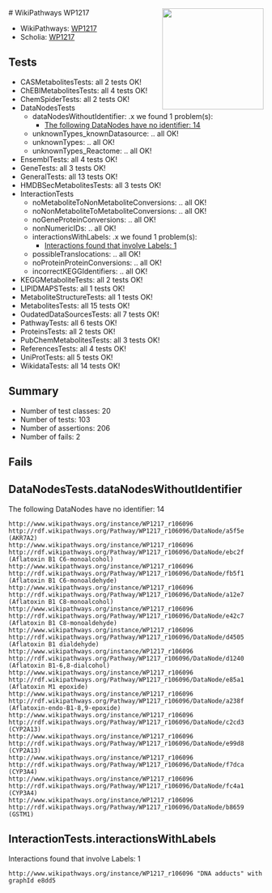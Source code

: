 <img style="float: right; width: 200px" src="https://upload.wikimedia.org/wikipedia/commons/thumb/8/83/Wplogo_with_text_500.png/640px-Wplogo_with_text_500.png" />
# WikiPathways WP1217

* WikiPathways: [WP1217](https://new.wikipathways.org/pathways/WP1217)
* Scholia: [WP1217](https://scholia.toolforge.org/wikipathways/WP1217)
## Tests
* CASMetabolitesTests: all 2 tests OK!
* ChEBIMetabolitesTests: all 4 tests OK!
* ChemSpiderTests: all 2 tests OK!
* DataNodesTests
    * dataNodesWithoutIdentifier: .x we found 1 problem(s):
        * [The following DataNodes have no identifier: 14](#8792c494)
    * unknownTypes_knownDatasource: .. all OK!
    * unknownTypes: .. all OK!
    * unknownTypes_Reactome: .. all OK!
* EnsemblTests: all 4 tests OK!
* GeneTests: all 3 tests OK!
* GeneralTests: all 13 tests OK!
* HMDBSecMetabolitesTests: all 3 tests OK!
* InteractionTests
    * noMetaboliteToNonMetaboliteConversions: .. all OK!
    * noNonMetaboliteToMetaboliteConversions: .. all OK!
    * noGeneProteinConversions: .. all OK!
    * nonNumericIDs: .. all OK!
    * interactionsWithLabels: .x we found 1 problem(s):
        * [Interactions found that involve Labels: 1](#630d2678)
    * possibleTranslocations: .. all OK!
    * noProteinProteinConversions: .. all OK!
    * incorrectKEGGIdentifiers: .. all OK!
* KEGGMetaboliteTests: all 2 tests OK!
* LIPIDMAPSTests: all 1 tests OK!
* MetaboliteStructureTests: all 1 tests OK!
* MetabolitesTests: all 15 tests OK!
* OudatedDataSourcesTests: all 7 tests OK!
* PathwayTests: all 6 tests OK!
* ProteinsTests: all 2 tests OK!
* PubChemMetabolitesTests: all 3 tests OK!
* ReferencesTests: all 4 tests OK!
* UniProtTests: all 5 tests OK!
* WikidataTests: all 14 tests OK!


## Summary

* Number of test classes: 20
* Number of tests: 103
* Number of assertions: 206
* Number of fails: 2

## Fails

<a name="8792c494" />

## DataNodesTests.dataNodesWithoutIdentifier

The following DataNodes have no identifier: 14
```
http://www.wikipathways.org/instance/WP1217_r106096 http://rdf.wikipathways.org/Pathway/WP1217_r106096/DataNode/a5f5e (AKR7A2)
http://www.wikipathways.org/instance/WP1217_r106096 http://rdf.wikipathways.org/Pathway/WP1217_r106096/DataNode/ebc2f (Aflatoxin B1 C6-monoalcohol)
http://www.wikipathways.org/instance/WP1217_r106096 http://rdf.wikipathways.org/Pathway/WP1217_r106096/DataNode/fb5f1 (Aflatoxin B1 C6-monoaldehyde)
http://www.wikipathways.org/instance/WP1217_r106096 http://rdf.wikipathways.org/Pathway/WP1217_r106096/DataNode/a12e7 (Aflatoxin B1 C8-monoalcohol)
http://www.wikipathways.org/instance/WP1217_r106096 http://rdf.wikipathways.org/Pathway/WP1217_r106096/DataNode/e42c7 (Aflatoxin B1 C8-monoaldehyde)
http://www.wikipathways.org/instance/WP1217_r106096 http://rdf.wikipathways.org/Pathway/WP1217_r106096/DataNode/d4505 (Aflatoxin B1 dialdehyde)
http://www.wikipathways.org/instance/WP1217_r106096 http://rdf.wikipathways.org/Pathway/WP1217_r106096/DataNode/d1240 (Aflatoxin B1-6,8-dialcohol)
http://www.wikipathways.org/instance/WP1217_r106096 http://rdf.wikipathways.org/Pathway/WP1217_r106096/DataNode/e85a1 (Aflatoxin M1 epoxide)
http://www.wikipathways.org/instance/WP1217_r106096 http://rdf.wikipathways.org/Pathway/WP1217_r106096/DataNode/a238f (Aflatoxin-endo-B1-8,9-epoxide)
http://www.wikipathways.org/instance/WP1217_r106096 http://rdf.wikipathways.org/Pathway/WP1217_r106096/DataNode/c2cd3 (CYP2A13)
http://www.wikipathways.org/instance/WP1217_r106096 http://rdf.wikipathways.org/Pathway/WP1217_r106096/DataNode/e99d8 (CYP2A13)
http://www.wikipathways.org/instance/WP1217_r106096 http://rdf.wikipathways.org/Pathway/WP1217_r106096/DataNode/f7dca (CYP3A4)
http://www.wikipathways.org/instance/WP1217_r106096 http://rdf.wikipathways.org/Pathway/WP1217_r106096/DataNode/fc4a1 (CYP3A4)
http://www.wikipathways.org/instance/WP1217_r106096 http://rdf.wikipathways.org/Pathway/WP1217_r106096/DataNode/b8659 (GSTM1)
```

<a name="630d2678" />

## InteractionTests.interactionsWithLabels

Interactions found that involve Labels: 1
```
http://www.wikipathways.org/instance/WP1217_r106096 "DNA adducts" with graphId e8dd5
```

